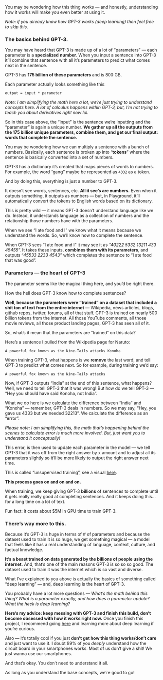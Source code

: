 
You may be wondering how this thing works — and honestly, understanding how it works will make you even better at using it.

*Note: if you already know how GPT-3 works (deep learning) then feel free to skip this.*

### The basics behind GPT-3.

You may have heard that GPT-3 is made up of a lot of “parameters” — each parameter is a **specialized** **number**. When you input a sentence into GPT-3 it’ll combine that sentence with all it’s parameters to predict what comes next in the sentence.

GPT-3 has **175 billion of these parameters** and is 800 GB. 

Each parameter actually looks something like this:

```
output = input * parameter
```

*Note: I am simplifying the math here a lot, we’re just trying to understand concepts here. A lot of calculus happens within GPT-3, but, I’m not trying to teach you about derivatives right now lol.*

So in this case above, the “input” is the sentence we’re inputting and the “parameter” is again a unique number. **We gather up all the outputs from the 175 billion unique parameters, combine them, and get our final output: words that complete the sentence.**

You may be wondering how we can multiply a sentence with a bunch of numbers. Basically, each sentence is broken up into “**tokens**” where the sentence is basically converted into a set of numbers.

GPT-3 has a dictionary it’s created that maps pieces of words to numbers. For example, the word “gang” maybe be represented as `4332` as a token.

And by doing this, everything is just a number to GPT-3.

It doesn’t see words, sentences, etc. **All it see’s are numbers.** Even when it outputs something, it outputs as numbers — but, in Playground, it’ll automatically convert the tokens to English words based on its dictionary.

This is pretty wild — it means GPT-3 doesn’t understand language like we do. Instead, it understands language as a collection of numbers and the relationship those numbers have with the parameters.

When we see “I ate food and I” we know what it means because we understand the words. So, we’ll know how to complete the sentence.

When GPT-3 sees “I ate food and I” it may see it as *“40222 5332 13211 433 45455”.* It takes these inputs, **combines them with its parameters**, and outputs “*45533 2233 4543”* which completes the sentence to “I ate food that was good”.

### Parameters — the heart of GPT-3

The parameter seems like the magical thing here, and you’d be right there.

How the hell does GPT-3 know how to complete sentences?

**Well, because the parameters were “trained” on a dataset that included a shit ton of text from the entire internet** — Wikipedia, news articles, blogs, github repos, twitter, forums, all of that stuff. GPT-3 is trained on nearly 500 billion tokens from the internet. All those YouTube comments, all those movie reviews, all those product landing pages, GPT-3 has seen all of it.

So, what’s it mean that the parameters are “trained” on this data?

Here’s a sentence I pulled from the Wikipedia page for Naruto:

```
A powerful fox known as the Nine-Tails attacks Konoha
```

When training GPT-3, what happens is we **remove** the last word, and tell GPT-3 to predict what comes next. So for example, during training we’d say:

```
A powerful fox known as the Nine-Tails attacks
```

Now, if GPT-3 outputs “India” at the end of this sentence, what happens? Well, we need to tell GPT-3 that it was wrong! But how do we tell GPT-3 — “Hey you should have said Konoha, not India”.

What we do here is we calculate the difference between “India” and “Konoha” — remember, GPT-3 deals in numbers. So we may say, “Hey, you gave us 4333 but we needed 32213”. We calculate the difference as an “error”.

*Please note: I am simplifying this, the math that’s happening behind the scenes to calculate error is much more involved. But, just want you to understand it conceptually!*

This error, is then used to update each parameter in the model — we tell GPT-3 that it was off from the right answer by x amount and to adjust all its parameters slightly so it’ll be more likely to output the right answer next time.

This is called “unsupervised training”, see a visual [here](https://jalammar.github.io/images/gpt3/03-gpt3-training-step-back-prop.gif).

**This process goes on and on and on.**

When training, we keep giving GPT-3 **billions** of sentences to complete until it gets really really good at completing sentences. And it keeps doing this…for a long time on a lot of text.

Fun fact: it costs about $5M in GPU time to train GPT-3.

### There’s way more to this.

Because it’s GPT-3 is huge in terms of # of parameters and because the dataset used to train it is so huge, we get something magical — a model that feels like it has a real understanding of language, context, culture, and factual knowledge.

**It’s a beast trained on data generated by the billions of people using the internet.** And, that’s one of the main reasons GPT-3 is so so so good. The dataset used to train it was the internet which is so vast and diverse.

What I’ve explained to you above is actually the basics of something called “deep learning” — and, deep learning is the heart of GPT-3.

You probably have a lot more questions — *What’s the math behind this thing? What is a parameter exactly, and how does a parameter update? What the heck is deep learning?*

**Here’s my advice: keep messing with GPT-3 and finish this build, don’t become obsessed with how it works right now.** Once you finish this project, I recommend going [here](https://course.fast.ai/Lessons/lesson3.html) and learning more about deep learning if you’re curious.

Also — it’s totally cool if you just **don’t get how this thing works/don’t care** and just want to use it. I doubt 99% of you *deeply* understand how the circuit board in your smartphones works. Most of us don’t give a shit! We just wanna use our smartphones.

And that’s okay. You don’t need to understand it all.

As long as you understand the base concepts, we’re good to go!

